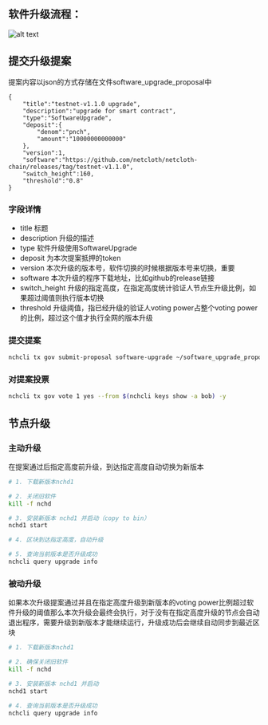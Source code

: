 ## 软件升级流程：
![alt text](https://drive.google.com/file/d/1l9aBq68bCPC6tcNzIWJK8vKZLqp7ggmd)

## 提交升级提案
提案内容以json的方式存储在文件software_upgrade_proposal中
``` text
{
    "title":"testnet-v1.1.0 upgrade",
    "description":"upgrade for smart contract",
    "type":"SoftwareUpgrade",
    "deposit":{
        "denom":"pnch",
        "amount":"10000000000000"
    },
    "version":1,
    "software":"https://github.com/netcloth/netcloth-chain/releases/tag/testnet-v1.1.0",
    "switch_height":160,
    "threshold":"0.8"
}
```

### 字段详情
- title 标题
- description 升级的描述
- type 软件升级使用SoftwareUpgrade
- deposit 为本次提案抵押的token
- version 本次升级的版本号，软件切换的时候根据版本号来切换，重要
- software 本次升级的程序下载地址，比如github的release链接
- switch_height 升级的指定高度，在指定高度统计验证人节点生升级比例，如果超过阈值则执行版本切换
- threshold 升级阈值，指已经升级的验证人voting power占整个voting power的比例，超过这个值才执行全网的版本升级

### 提交提案
``` sh
nchcli tx gov submit-proposal software-upgrade ~/software_upgrade_proposal --from $(nchcli keys show -a bob) -y
```

### 对提案投票
``` sh
nchcli tx gov vote 1 yes --from $(nchcli keys show -a bob) -y
```

## 节点升级
### 主动升级
在提案通过后指定高度前升级，到达指定高度自动切换为新版本
``` sh
# 1. 下载新版本nchd1

# 2. 关闭旧软件
kill -f nchd

# 3. 安装新版本 nchd1 并启动（copy to bin）
nchd1 start

# 4. 区块到达指定高度，自动升级

# 5. 查询当前版本是否升级成功
nchcli query upgrade info
```

### 被动升级
如果本次升级提案通过并且在指定高度升级到新版本的voting power比例超过软件升级的阈值那么本次升级会最终会执行，对于没有在指定高度升级的节点会自动退出程序，需要升级到新版本才能继续运行，升级成功后会继续自动同步到最近区块

``` sh
# 1. 下载新版本nchd1

# 2. 确保关闭旧软件
kill -f nchd

# 3. 安装新版本 nchd1 并启动
nchd1 start

# 4. 查询当前版本是否升级成功
nchcli query upgrade info
```

